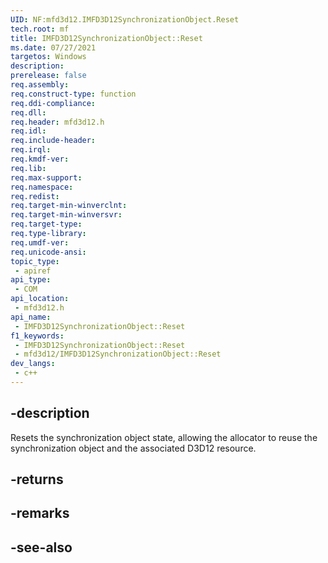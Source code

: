 ```yaml
---
UID: NF:mfd3d12.IMFD3D12SynchronizationObject.Reset
tech.root: mf
title: IMFD3D12SynchronizationObject::Reset
ms.date: 07/27/2021
targetos: Windows
description: 
prerelease: false
req.assembly: 
req.construct-type: function
req.ddi-compliance: 
req.dll: 
req.header: mfd3d12.h
req.idl: 
req.include-header: 
req.irql: 
req.kmdf-ver: 
req.lib: 
req.max-support: 
req.namespace: 
req.redist: 
req.target-min-winverclnt: 
req.target-min-winversvr: 
req.target-type: 
req.type-library: 
req.umdf-ver: 
req.unicode-ansi: 
topic_type:
 - apiref
api_type:
 - COM
api_location:
 - mfd3d12.h
api_name:
 - IMFD3D12SynchronizationObject::Reset
f1_keywords:
 - IMFD3D12SynchronizationObject::Reset
 - mfd3d12/IMFD3D12SynchronizationObject::Reset
dev_langs:
 - c++
---
```


## -description

Resets the synchronization object state, allowing the allocator to reuse the synchronization object and the associated D3D12 resource.

## -returns

## -remarks

## -see-also

